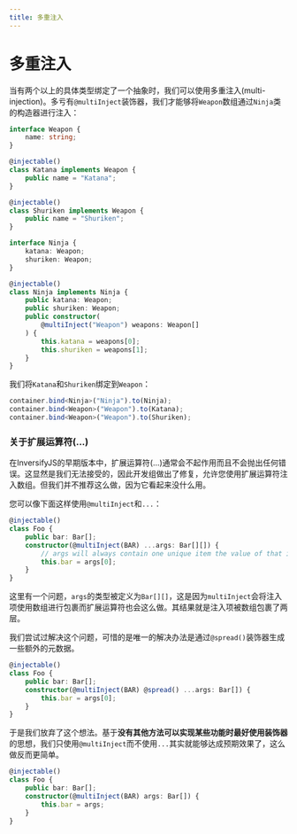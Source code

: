 ```yaml
---
title: 多重注入
---
```


# 多重注入

当有两个以上的具体类型绑定了一个抽象时，我们可以使用多重注入(multi-injection)。多亏有`@multiInject`装饰器，我们才能够将`Weapon`数组通过`Ninja`类的构造器进行注入：

```ts
interface Weapon {
    name: string;
}

@injectable()
class Katana implements Weapon {
    public name = "Katana";
}

@injectable()
class Shuriken implements Weapon {
    public name = "Shuriken";
}

interface Ninja {
    katana: Weapon;
    shuriken: Weapon;
}

@injectable()
class Ninja implements Ninja {
    public katana: Weapon;
    public shuriken: Weapon;
    public constructor(
	    @multiInject("Weapon") weapons: Weapon[]
    ) {
        this.katana = weapons[0];
        this.shuriken = weapons[1];
    }
}
```

我们将`Katana`和`Shuriken`绑定到`Weapon`：

```ts
container.bind<Ninja>("Ninja").to(Ninja);
container.bind<Weapon>("Weapon").to(Katana);
container.bind<Weapon>("Weapon").to(Shuriken);
```

### 关于扩展运算符(...)

在InversifyJS的早期版本中，扩展运算符(...)通常会不起作用而且不会抛出任何错误。这显然是我们无法接受的，因此开发组做出了修复，允许您使用扩展运算符注入数组。但我们并不推荐这么做，因为它看起来没什么用。

您可以像下面这样使用`@multiInject`和`...`：

```ts
@injectable()
class Foo {
    public bar: Bar[];
    constructor(@multiInject(BAR) ...args: Bar[][]) {
        // args will always contain one unique item the value of that item is a Bar[] 
        this.bar = args[0];
    }
}
```

这里有一个问题，`args`的类型被定义为`Bar[][]`，这是因为`multiInject`会将注入项使用数组进行包裹而扩展运算符也会这么做。其结果就是注入项被数组包裹了两层。

我们尝试过解决这个问题，可惜的是唯一的解决办法是通过`@spread()`装饰器生成一些额外的元数据。

```ts
@injectable()
class Foo {
    public bar: Bar[];
    constructor(@multiInject(BAR) @spread() ...args: Bar[]) {
        this.bar = args[0];
    }
}
```

于是我们放弃了这个想法。基于**没有其他方法可以实现某些功能时最好使用装饰器**的思想，我们只使用`@multiInject`而不使用`...`其实就能够达成预期效果了，这么做反而更简单。

```ts
@injectable()
class Foo {
    public bar: Bar[];
    constructor(@multiInject(BAR) args: Bar[]) {
        this.bar = args;
    }
}
```





